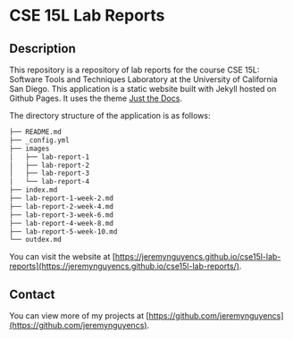 # CSE 15L Lab Reports

## Description

This repository is a repository of lab reports for the course CSE 15L: Software Tools and Techniques Laboratory at the University of California San Diego. This application is a static website built with Jekyll hosted on Github Pages. It uses the theme [Just the Docs](https://just-the-docs.github.io/just-the-docs/).

The directory structure of the application is as follows:

```bash
├── README.md
├── _config.yml
├── images
│   ├── lab-report-1
│   ├── lab-report-2
│   ├── lab-report-3
│   └── lab-report-4
├── index.md
├── lab-report-1-week-2.md
├── lab-report-2-week-4.md
├── lab-report-3-week-6.md
├── lab-report-4-week-8.md
├── lab-report-5-week-10.md
└── outdex.md
```

You can visit the website at [https://jeremynguyencs.github.io/cse15l-lab-reports](https://jeremynguyencs.github.io/cse15l-lab-reports/).

## Contact

You can view more of my projects at [https://github.com/jeremynguyencs](https://github.com/jeremynguyencs).
